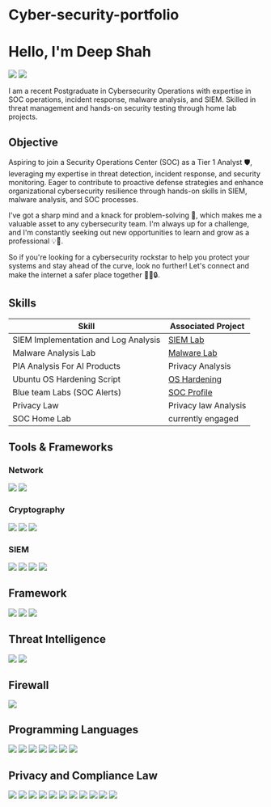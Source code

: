 # Cyber-security-portfolio
# Hello, I'm Deep Shah
<a href="https://www.linkedin.com/in/deepshah2011/"><img src="https://img.shields.io/badge/-LinkedIn-0072b1?&style=for-the-badge&logo=linkedin&logoColor=white" /></a>
<a href="https://tryhackme.com/r/p/Dynamic007" target="_blank">
    <img src="https://img.shields.io/badge/-TryHackMe-0000FF?style=for-the-badge&logo=tryhackme&logoColor=white" />
</a>



I am a recent Postgraduate in Cybersecurity Operations with expertise in SOC operations, incident response, malware analysis, and SIEM. Skilled in threat management and hands-on security testing through home lab projects.

## Objective
Aspiring to join a Security Operations Center (SOC) as a Tier 1 Analyst 🛡, leveraging my expertise in threat detection, incident response, and security monitoring. Eager to contribute to proactive defense strategies and enhance organizational cybersecurity resilience through hands-on skills in SIEM, malware analysis, and SOC processes.

I've got a sharp mind and a knack for problem-solving 🔑, which makes me a valuable asset to any cybersecurity team. I'm always up for a challenge, and I'm constantly seeking out new opportunities to learn and grow as a professional 💡📝.

So if you're looking for a cybersecurity rockstar to help you protect your systems and stay ahead of the curve, look no further! Let's connect and make the internet a safer place together 🤝🌐🔒.
## Skills

| Skill                                         | Associated Project         |
|-----------------------------------------------|----------------------------|
| SIEM Implementation and Log Analysis          | <a href="https://github.com/Tarunkal/SIEM-Implementation-and-Log-Analysis">SIEM Lab</a>|
| Malware Analysis Lab                          | <a href="https://github.com/Tarunkal/Malware-Analysis-Lab">Malware Lab</a>|
| PIA Analysis For AI Products                  | Privacy Analysis           |
| Ubuntu OS Hardening Script                    |<a href="https://github.com/Shrit-Shah/Linux_OS_Hardening-CIS_Benchmarks">OS Hardening</a> |
| Blue team Labs (SOC Alerts)                   | <a href="https://app.letsdefend.io/user/tarunkal">SOC Profile</a>|
| Privacy Law                                   | Privacy law Analysis      |
| SOC Home Lab                                  | currently engaged         |

## Tools & Frameworks 

### Network
<div>
    <img src="https://img.shields.io/badge/-Wireshark-1679A7?&style=for-the-badge&logo=Wireshark&logoColor=white" />
    <img src="https://img.shields.io/badge/-Zeek-777BB4?&style=for-the-badge&logo=Zeek&logoColor=white" />
</div>

### Cryptography
<div>
    <img src="https://img.shields.io/badge/-AES-4A154B?&style=for-the-badge&logo=AES&logoColor=white" />
    <img src="https://img.shields.io/badge/-RSA_256-0078D4?&style=for-the-badge&logo=RSA_256&logoColor=white" />
    <img src="https://img.shields.io/badge/-SHA-E95420?&style=for-the-badge&logo=SHA&logoColor=white" />
</div>

### SIEM
<div>
    <img src="https://img.shields.io/badge/-Splunk-000000?&style=for-the-badge&logo=Splunk&logoColor=white" />
    <img src="https://img.shields.io/badge/-Wazuh-1A3664?style=for-the-badge&logo=wazuh&logoColor=white" />
    <img src="https://img.shields.io/badge/-Elastic-005571?&style=for-the-badge&logo=Elastic&logoColor=white" />
    <img src="https://img.shields.io/badge/-IBM_QRadar-052FAD?style=for-the-badge&logo=IBM&logoColor=white" />
</div>

## Framework  
<div>
    <img src="https://img.shields.io/badge/-MITRE%20ATT%26CK-FFA500?style=for-the-badge&logo=mitre&logoColor=white" />
    <img src="https://img.shields.io/badge/-Cyber%20Kill%20Chain-0078D4?style=for-the-badge&logo=cyber&logoColor=white" />
    <img src="https://img.shields.io/badge/-OWASP%20Top%2010-000000?style=for-the-badge&logo=owasp&logoColor=white" />
</div>

## Threat Intelligence 
<div>
    <img src="https://img.shields.io/badge/-VirusTotal-4285F4?style=for-the-badge&logo=virustotal&logoColor=white" />
     <img src="https://img.shields.io/badge/-Maltego-8A2BE2?style=for-the-badge&logo=Maltego&logoColor=white" />
</div>

## Firewall 
<div>
    <img src="https://img.shields.io/badge/-PfSense%20Firewall-0C3552?style=for-the-badge&logo=firewall&logoColor=white" />

</div>

## Programming Languages 
<div>
    <img src="https://img.shields.io/badge/c-%2300599C.svg?style=for-the-badge&logo=c&logoColor=white" /> 
    <img src="https://img.shields.io/badge/c++-%2300599C.svg?style=for-the-badge&logo=c%2B%2B&logoColor=white" /> 
    <img src="https://img.shields.io/badge/python-3670A0?style=for-the-badge&logo=python&logoColor=ffdd54" /> 
    <img src="https://img.shields.io/badge/Java-%230072C6.svg?style=for-the-badge&logo=java&logoColor=white" /> 
    <img src="https://img.shields.io/badge/mysql-%2300f.svg?style=for-the-badge&logo=mysql&logoColor=white" /> 
  <img src="https://img.shields.io/badge/Shell Scripting-FCC624?style=for-the-badge&logo=Shellscriptinglinux&logoColor=black" /> 
<img src="https://img.shields.io/badge/.NET-%230db7ed.svg?style=for-the-badge&logo=.NET&logoColor=white" /> 
</div>


## Privacy and Compliance Law
<div>
    <img src="https://img.shields.io/badge/-GDPR-0052CC?style=for-the-badge&logo=gdpr&logoColor=white" />
    <img src="https://img.shields.io/badge/-NIST-4B0082?style=for-the-badge&logo=gov&logoColor=white" />
    <img src="https://img.shields.io/badge/-HIPAA-008080?style=for-the-badge&logo=healthcare&logoColor=white" />
    <img src="https://img.shields.io/badge/-PHIPA-483D8B?style=for-the-badge&logo=privacy&logoColor=white" />
    <img src="https://img.shields.io/badge/-PIPEDA-800000?style=for-the-badge&logo=law&logoColor=white" />
    <img src="https://img.shields.io/badge/-FIPPA-2F4F4F?style=for-the-badge&logo=gov&logoColor=white" />
    <img src="https://img.shields.io/badge/-Data%20Privacy-808080?style=for-the-badge&logo=shield&logoColor=white" />
    <img src="https://img.shields.io/badge/-GRC-228B22?style=for-the-badge&logo=balance-scale&logoColor=white" />
    <img src="https://img.shields.io/badge/-Privacy%20Act-2E8B57?style=for-the-badge&logo=gov&logoColor=white" />
    <img src="https://img.shields.io/badge/-PCI%20DSS-FF4500?style=for-the-badge&logo=credit-card&logoColor=white" />
    <img src="https://img.shields.io/badge/-CCPA-DC143C?style=for-the-badge&logo=gov&logoColor=white" />
</div>
     
